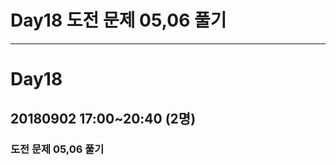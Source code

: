 Day18 도전 문제 05,06 풀기
======================================

--------------------------------------
# Day18
## 20180902 17:00~20:40 (2명)
### 도전 문제 05,06 풀기